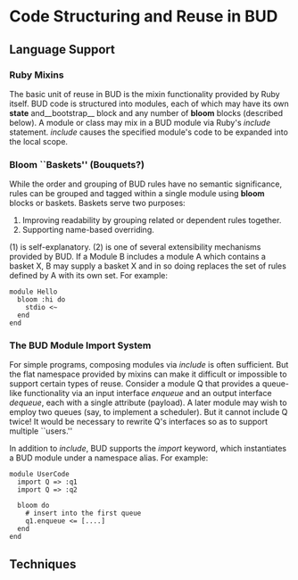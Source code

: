 # Code Structuring and Reuse in BUD

## Language Support

### Ruby Mixins

The basic unit of reuse in BUD is the mixin functionality provided by Ruby itself.  BUD code is structured into modules, each of which may have its own __state__ and__bootstrap__ block and any number of __bloom__ blocks (described below).  A module or class may mix in a BUD module via Ruby's _include_ statement.  _include_ causes the specified module's code to be expanded into the local scope.

### Bloom ``Baskets'' (Bouquets?)

While the order and grouping of BUD rules have no semantic significance, rules can be grouped and tagged within a single module using __bloom__ blocks or baskets.  Baskets serve two purposes:
 
 1. Improving readability by grouping related or dependent rules together.
 2. Supporting name-based overriding.

(1) is self-explanatory.  (2) is one of several extensibility mechanisms provided by BUD.  If a Module B includes a module A which contains a basket X, B may supply a basket X and in so doing replaces the set of rules defined by A with its own set.  For example:

    module Hello
      bloom :hi do
        stdio <~ 
      end
    end


### The BUD Module Import System

For simple programs, composing modules via _include_ is often sufficient.  But the flat namespace provided by mixins can make it difficult or impossible to support certain types of reuse.  Consider a module Q that provides a queue-like functionality via an input interface _enqueue_ and an output interface _dequeue_, each with a single attribute (payload).  A later module may wish to employ two queues (say, to implement a scheduler).  But it cannot include Q twice!  It would be necessary to rewrite Q's interfaces so as to support multiple ``users.'' 

In addition to _include_, BUD supports the _import_ keyword, which instantiates a BUD module under a namespace alias.  For example:

    module UserCode
      import Q => :q1
      import Q => :q2

      bloom do
        # insert into the first queue
        q1.enqueue <= [....]
      end
    end
## Techniques



